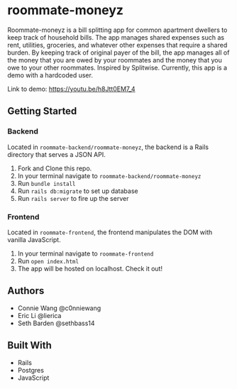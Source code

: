 # roommate-moneyz

Roommate-moneyz is a bill splitting app for common apartment dwellers to keep track of household bills. The app manages shared expenses such as rent, utilities, groceries, and whatever other expenses that require a shared burden. By keeping track of original payer of the bill, the app manages all of the money that you are owed by your roommates and the money that you owe to your other roommates. Inspired by Splitwise. Currently, this app is a demo with a hardcoded user.

Link to demo: https://youtu.be/h8Jtt0EM7_4
## Getting Started

### Backend

Located in `roommate-backend/roommate-moneyz`, the backend is a Rails directory that serves a JSON API.

1. Fork and Clone this repo.
2. In your terminal navigate to `roommate-backend/roommate-moneyz`
3. Run `bundle install`
4. Run `rails db:migrate` to set up database
5. Run `rails server` to fire up the server

### Frontend

Located in `roommate-frontend`, the frontend manipulates the DOM with vanilla JavaScript. 

1. In your terminal navigate to `roommate-frontend`
2. Run `open index.html`
3. The app will be hosted on localhost. Check it out!

## Authors

* Connie Wang @c0nniewang
* Eric Li @lierica
* Seth Barden @sethbass14

## Built With

* Rails
* Postgres
* JavaScript
